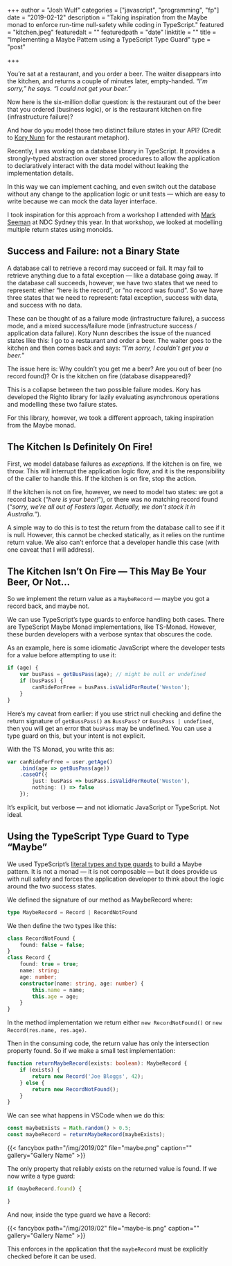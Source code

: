 +++
author = "Josh Wulf"
categories = ["javascript", "programming", "fp"]
date = "2019-02-12"
description = "Taking inspiration from the Maybe monad to enforce run-time null-safety while coding in TypeScript."
featured = "kitchen.jpeg"
featuredalt = ""
featuredpath = "date"
linktitle = ""
title = "Implementing a Maybe Pattern using a TypeScript Type Guard"
type = "post"

+++

You’re sat at a restaurant, and you order a beer. The waiter disappears into the kitchen, and returns a couple of minutes later, empty-handed. “_I’m sorry,” he says. “I could not get your beer._”

Now here is the six-million dollar question: is the restaurant out of the beer that you ordered (business logic), or is the restaurant kitchen on fire (infrastructure failure)?

And how do you model those two distinct failure states in your API? (Credit to [Kory Nunn](https://twitter.com/KoryNunn) for the restaurant metaphor).

Recently, I was working on a database library in TypeScript. It provides a strongly-typed abstraction over stored procedures to allow the application to declaratively interact with the data model without leaking the implementation details.

In this way we can implement caching, and even switch out the database without any change to the application logic or unit tests — which are easy to write because we can mock the data layer interface.

I took inspiration for this approach from a workshop I attended with [Mark Seeman](http://blog.ploeh.dk/) at NDC Sydney this year. In that workshop, we looked at modelling multiple return states using monoids.

## Success and Failure: not a Binary State

A database call to retrieve a record may succeed or fail. It may fail to retrieve anything due to a fatal exception — like a database going away. If the database call succeeds, however, we have two states that we need to represent: either “here is the record”, or “no record was found”. So we have three states that we need to represent: fatal exception, success with data, and success with no data.

These can be thought of as a failure mode (infrastructure failure), a success mode, and a mixed success/failure mode (infrastructure success / application data failure).
Kory Nunn describes the issue of the nuanced states like this: I go to a restaurant and order a beer. The waiter goes to the kitchen and then comes back and says: “_I’m sorry, I couldn’t get you a beer._”

The issue here is: Why couldn’t you get me a beer? Are you out of beer (no record found)? Or is the kitchen on fire (database disappeared)?

This is a collapse between the two possible failure modes.
Kory has developed the Righto library for lazily evaluating asynchronous operations and modelling these two failure states.

For this library, however, we took a different approach, taking inspiration from the Maybe monad.

## The Kitchen Is Definitely On Fire!

First, we model database failures as _exceptions_. If the kitchen is on fire, we throw. This will interrupt the application logic flow, and it is the responsibility of the caller to handle this. If the kitchen is on fire, stop the action.

If the kitchen is not on fire, however, we need to model two states: we got a record back (“_here is your beer!_”), or there was no matching record found (“_sorry, we’re all out of Fosters lager. Actually, we don’t stock it in Australia._”).

A simple way to do this is to test the return from the database call to see if it is null. However, this cannot be checked statically, as it relies on the runtime return value. We also can’t enforce that a developer handle this case (with one caveat that I will address).

## The Kitchen Isn’t On Fire — This May Be Your Beer, Or Not…

So we implement the return value as a `MaybeRecord` — maybe you got a record back, and maybe not.

We can use TypeScript’s type guards to enforce handling both cases. There are TypeScript Maybe Monad implementations, like TS-Monad. However, these burden developers with a verbose syntax that obscures the code.

As an example, here is some idiomatic JavaScript where the developer tests for a value before attempting to use it:

```javascript
if (age) {
    var busPass = getBusPass(age); // might be null or undefined
    if (busPass) {
        canRideForFree = busPass.isValidForRoute('Weston');
    }
}
```

Here’s my caveat from earlier: if you use strict null checking and define the return signature of `getBussPass()` as `BussPass?` or `BussPass | undefined`, then you will get an error that `busPass` may be undefined. You can use a type guard on this, but your intent is not explicit.

With the TS Monad, you write this as:

```typescript
var canRideForFree = user.getAge() 
    .bind(age => getBusPass(age))   
    .caseOf({
        just: busPass => busPass.isValidForRoute('Weston'),
        nothing: () => false
    });
```

It’s explicit, but verbose — and not idiomatic JavaScript or TypeScript. Not ideal.

## Using the TypeScript Type Guard to Type “Maybe”

We used TypeScript’s [literal types and type guards](https://www.typescriptlang.org/docs/handbook/advanced-types.html) to build a Maybe pattern. It is not a monad — it is not composable — but it does provide us with null safety and forces the application developer to think about the logic around the two success states.

We defined the signature of our method as MaybeRecord where:

```typescript
type MaybeRecord = Record | RecordNotFound
```

We then define the two types like this:

```typescript
class RecordNotFound {
    found: false = false;
}
class Record {
    found: true = true;
    name: string;
    age: number;
    constructor(name: string, age: number) {
        this.name = name;
        this.age = age;
    }
}
```

In the method implementation we return either `new RecordNotFound()` or `new Record(res.name, res.age)`.

Then in the consuming code, the return value has only the intersection property found. So if we make a small test implementation:

```typescript
function returnMaybeRecord(exists: boolean): MaybeRecord {
    if (exists) {
        return new Record('Joe Bloggs', 42);
    } else {
        return new RecordNotFound();
    }
}
```

We can see what happens in VSCode when we do this:

```typescript
const maybeExists = Math.random() > 0.5;
const maybeRecord = returnMaybeRecord(maybeExists);
```

{{< fancybox path="/img/2019/02" file="maybe.png" caption="" gallery="Gallery Name" >}}

The only property that reliably exists on the returned value is found. If we now write a type guard:

```typescript
if (maybeRecord.found) {

}
```

And now, inside the type guard we have a Record:

{{< fancybox path="/img/2019/02" file="maybe-is.png" caption="" gallery="Gallery Name" >}}

This enforces in the application that the `maybeRecord` must be explicitly checked before it can be used.